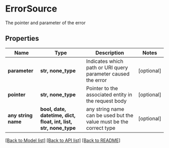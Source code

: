 # ErrorSource

The pointer and parameter of the error

## Properties
Name | Type | Description | Notes
------------ | ------------- | ------------- | -------------
**parameter** | **str, none_type** | Indicates which path or URI query parameter caused the error | [optional] 
**pointer** | **str, none_type** | Pointer to the associated entity in the request body | [optional] 
**any string name** | **bool, date, datetime, dict, float, int, list, str, none_type** | any string name can be used but the value must be the correct type | [optional]

[[Back to Model list]](../README.md#documentation-for-models) [[Back to API list]](../README.md#documentation-for-api-endpoints) [[Back to README]](../README.md)


